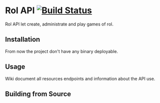 # Rol API [![Build Status](https://travis-ci.org/cmateosl/rol-api.svg?branch=master)](https://travis-ci.org/cmateosl/rol-api)

Rol API let create, administrate and play games of rol.

## Installation

From now the project don't have any binary deployable.

## Usage

Wiki document all resources endpoints and information about the API use.

## Building from Source


